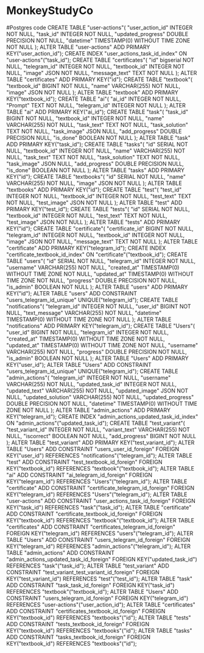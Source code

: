# MonkeyStudyCo

#Postgres code
CREATE TABLE "user-actions"(
    "user_action_id" INTEGER NOT NULL,
    "task_id" INTEGER NOT NULL,
    "updated_progress" DOUBLE PRECISION NOT NULL,
    "datetime" TIMESTAMP(0) WITHOUT TIME ZONE NOT NULL
);
ALTER TABLE
    "user-actions" ADD PRIMARY KEY("user_action_id");
CREATE INDEX "user_actions_task_id_index" ON
    "user-actions"("task_id");
CREATE TABLE "certificates"(
    "id" bigserial NOT NULL,
    "telegram_id" INTEGER NOT NULL,
    "textbook_id" INTEGER NOT NULL,
    "image" JSON NOT NULL,
    "message_text" TEXT NOT NULL
);
ALTER TABLE
    "certificates" ADD PRIMARY KEY("id");
CREATE TABLE "textbook"(
    "textbook_id" BIGINT NOT NULL,
    "name" VARCHAR(255) NOT NULL,
    "image" JSON NOT NULL
);
ALTER TABLE
    "textbook" ADD PRIMARY KEY("textbook_id");
CREATE TABLE "ai"(
    "ai_id" INTEGER NOT NULL,
    "Prompt" TEXT NOT NULL,
    "telegram_id" INTEGER NOT NULL
);
ALTER TABLE
    "ai" ADD PRIMARY KEY("ai_id");
CREATE TABLE "task"(
    "task_id" BIGINT NOT NULL,
    "textbook_id" INTEGER NOT NULL,
    "name" VARCHAR(255) NOT NULL,
    "task_text" TEXT NOT NULL,
    "task_solution" TEXT NOT NULL,
    "task_image" JSON NULL,
    "add_progress" DOUBLE PRECISION NULL,
    "is_done" BOOLEAN NOT NULL
);
ALTER TABLE
    "task" ADD PRIMARY KEY("task_id");
CREATE TABLE "tasks"(
    "id" SERIAL NOT NULL,
    "textbook_id" INTEGER NOT NULL,
    "name" VARCHAR(255) NOT NULL,
    "task_text" TEXT NOT NULL,
    "task_solution" TEXT NOT NULL,
    "task_image" JSON NULL,
    "add_progress" DOUBLE PRECISION NULL,
    "is_done" BOOLEAN NOT NULL
);
ALTER TABLE
    "tasks" ADD PRIMARY KEY("id");
CREATE TABLE "textbooks"(
    "id" SERIAL NOT NULL,
    "name" VARCHAR(255) NOT NULL,
    "image" JSON NOT NULL
);
ALTER TABLE
    "textbooks" ADD PRIMARY KEY("id");
CREATE TABLE "test"(
    "test_id" INTEGER NOT NULL,
    "textbook_id" INTEGER NOT NULL,
    "test_text" TEXT NOT NULL,
    "test_image" JSON NOT NULL
);
ALTER TABLE
    "test" ADD PRIMARY KEY("test_id");
CREATE TABLE "tests"(
    "id" SERIAL NOT NULL,
    "textbook_id" INTEGER NOT NULL,
    "test_text" TEXT NOT NULL,
    "test_image" JSON NOT NULL
);
ALTER TABLE
    "tests" ADD PRIMARY KEY("id");
CREATE TABLE "certificate"(
    "certificate_id" BIGINT NOT NULL,
    "telegram_id" INTEGER NOT NULL,
    "textbook_id" INTEGER NOT NULL,
    "image" JSON NOT NULL,
    "message_text" TEXT NOT NULL
);
ALTER TABLE
    "certificate" ADD PRIMARY KEY("telegram_id");
CREATE INDEX "certificate_textbook_id_index" ON
    "certificate"("textbook_id");
CREATE TABLE "users"(
    "id" SERIAL NOT NULL,
    "telegram_id" INTEGER NOT NULL,
    "username" VARCHAR(255) NOT NULL,
    "created_at" TIMESTAMP(0) WITHOUT TIME ZONE NOT NULL,
    "updated_at" TIMESTAMP(0) WITHOUT TIME ZONE NOT NULL,
    "progress" DOUBLE PRECISION NOT NULL,
    "is_admin" BOOLEAN NOT NULL
);
ALTER TABLE
    "users" ADD PRIMARY KEY("id");
ALTER TABLE
    "users" ADD CONSTRAINT "users_telegram_id_unique" UNIQUE("telegram_id");
CREATE TABLE "notifications"(
    "telegram_id" INTEGER NOT NULL,
    "user_id" BIGINT NOT NULL,
    "text_message" VARCHAR(255) NOT NULL,
    "datetime" TIMESTAMP(0) WITHOUT TIME ZONE NOT NULL
);
ALTER TABLE
    "notifications" ADD PRIMARY KEY("telegram_id");
CREATE TABLE "Users"(
    "user_id" BIGINT NOT NULL,
    "telegram_id" INTEGER NOT NULL,
    "created_at" TIMESTAMP(0) WITHOUT TIME ZONE NOT NULL,
    "updated_at" TIMESTAMP(0) WITHOUT TIME ZONE NOT NULL,
    "username" VARCHAR(255) NOT NULL,
    "progress" DOUBLE PRECISION NOT NULL,
    "is_admin" BOOLEAN NOT NULL
);
ALTER TABLE
    "Users" ADD PRIMARY KEY("user_id");
ALTER TABLE
    "Users" ADD CONSTRAINT "users_telegram_id_unique" UNIQUE("telegram_id");
CREATE TABLE "admin_actions"(
    "telegram_id" INTEGER NOT NULL,
    "username" VARCHAR(255) NOT NULL,
    "updated_task_id" INTEGER NOT NULL,
    "updated_text" VARCHAR(255) NOT NULL,
    "updated_image" JSON NOT NULL,
    "updated_solution" VARCHAR(255) NOT NULL,
    "updated_progress" DOUBLE PRECISION NOT NULL,
    "datetime" TIMESTAMP(0) WITHOUT TIME ZONE NOT NULL
);
ALTER TABLE
    "admin_actions" ADD PRIMARY KEY("telegram_id");
CREATE INDEX "admin_actions_updated_task_id_index" ON
    "admin_actions"("updated_task_id");
CREATE TABLE "test_variant"(
    "test_variant_id" INTEGER NOT NULL,
    "variant_text" VARCHAR(255) NOT NULL,
    "iscorrect" BOOLEAN NOT NULL,
    "add_progress" BIGINT NOT NULL
);
ALTER TABLE
    "test_variant" ADD PRIMARY KEY("test_variant_id");
ALTER TABLE
    "Users" ADD CONSTRAINT "users_user_id_foreign" FOREIGN KEY("user_id") REFERENCES "notifications"("telegram_id");
ALTER TABLE
    "test" ADD CONSTRAINT "test_textbook_id_foreign" FOREIGN KEY("textbook_id") REFERENCES "textbook"("textbook_id");
ALTER TABLE
    "ai" ADD CONSTRAINT "ai_telegram_id_foreign" FOREIGN KEY("telegram_id") REFERENCES "Users"("telegram_id");
ALTER TABLE
    "certificate" ADD CONSTRAINT "certificate_telegram_id_foreign" FOREIGN KEY("telegram_id") REFERENCES "Users"("telegram_id");
ALTER TABLE
    "user-actions" ADD CONSTRAINT "user_actions_task_id_foreign" FOREIGN KEY("task_id") REFERENCES "task"("task_id");
ALTER TABLE
    "certificate" ADD CONSTRAINT "certificate_textbook_id_foreign" FOREIGN KEY("textbook_id") REFERENCES "textbook"("textbook_id");
ALTER TABLE
    "certificates" ADD CONSTRAINT "certificates_telegram_id_foreign" FOREIGN KEY("telegram_id") REFERENCES "users"("telegram_id");
ALTER TABLE
    "Users" ADD CONSTRAINT "users_telegram_id_foreign" FOREIGN KEY("telegram_id") REFERENCES "admin_actions"("telegram_id");
ALTER TABLE
    "admin_actions" ADD CONSTRAINT "admin_actions_updated_task_id_foreign" FOREIGN KEY("updated_task_id") REFERENCES "task"("task_id");
ALTER TABLE
    "test_variant" ADD CONSTRAINT "test_variant_test_variant_id_foreign" FOREIGN KEY("test_variant_id") REFERENCES "test"("test_id");
ALTER TABLE
    "task" ADD CONSTRAINT "task_task_id_foreign" FOREIGN KEY("task_id") REFERENCES "textbook"("textbook_id");
ALTER TABLE
    "Users" ADD CONSTRAINT "users_telegram_id_foreign" FOREIGN KEY("telegram_id") REFERENCES "user-actions"("user_action_id");
ALTER TABLE
    "certificates" ADD CONSTRAINT "certificates_textbook_id_foreign" FOREIGN KEY("textbook_id") REFERENCES "textbooks"("id");
ALTER TABLE
    "tests" ADD CONSTRAINT "tests_textbook_id_foreign" FOREIGN KEY("textbook_id") REFERENCES "textbooks"("id");
ALTER TABLE
    "tasks" ADD CONSTRAINT "tasks_textbook_id_foreign" FOREIGN KEY("textbook_id") REFERENCES "textbooks"("id");
